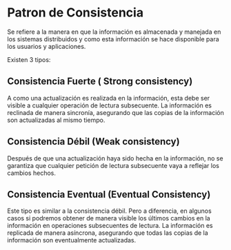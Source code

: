 # Patron de Consistencia

Se refiere a la manera en que la información es almacenada y manejada en los sistemas distribuidos y como esta información se hace disponible para los usuarios y aplicaciones.

Existen 3 tipos:

## Consistencia Fuerte ( Strong consistency)

A como una actualización es realizada en la información, esta debe ser visible a cualquier operación de lectura subsecuente. La información es reclinada de manera sincronía, asegurando que las copias de la información son actualizadas al mismo tiempo.

## Consistencia Débil (Weak consistency)

Después de que una actualización haya sido hecha en la información, no se garantiza que cualquier petición de lectura subsecuente vaya a reflejar los cambios hechos.

## Consistencia Eventual (Eventual Consistency)

Este tipo es similar a la consistencia débil. Pero a diferencia, en algunos casos si podremos obtener de manera visible los últimos cambios en la información en operaciones subsecuentes de lectura. La información es replicada de manera asíncrona, asegurando que todas las copias de la información son eventualmente actualizadas.
